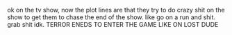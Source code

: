 ok on the tv show, now the plot lines are that they try to do crazy shit on the show to get them to chase the end of the show.  like go on a run and shit.  grab shit idk.  TERROR ENEDS TO ENTER THE GAME LIKE ON LOST DUDE
